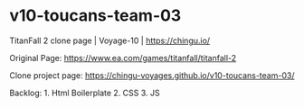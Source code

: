 # v10-toucans-team-03
TitanFall 2 clone page | Voyage-10 | https://chingu.io/

Original Page: https://www.ea.com/games/titanfall/titanfall-2  

Clone project page: https://chingu-voyages.github.io/v10-toucans-team-03/

Backlog: 1. Html Boilerplate
         2. CSS
         3. JS
